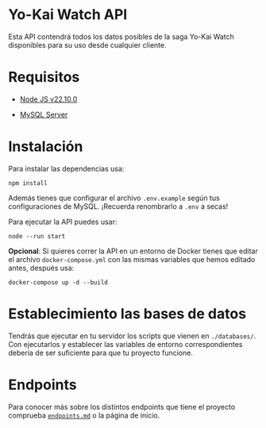 
# Yo-Kai Watch API

Esta API contendrá todos los datos posibles de la saga Yo-Kai Watch disponibles para su uso desde cualquier cliente.

# Requisitos

- [Node JS v22.10.0](https://nodejs.org/en)

- [MySQL Server](https://dev.mysql.com/downloads/mysql/)

# Instalación

Para instalar las dependencias usa:

	npm install

Además tienes que configurar el archivo `.env.example` según tus configuraciones de MySQL. ¡Recuerda renombrarlo a `.env` a secas!

Para ejecutar la API puedes usar:

	node --run start

**Opcional**: Si quieres correr la API en un entorno de Docker tienes que editar el archivo `docker-compose.yml` con las mismas variables que hemos editado antes, después usa:

	docker-compose up -d --build

# Establecimiento las bases de datos

Tendrás que ejecutar en tu servidor los scripts que vienen en `./databases/`. Con ejecutarlos y establecer las variables de entorno correspondientes debería de ser suficiente para que tu proyecto funcione.

# Endpoints
Para conocer más sobre los distintos endpoints que tiene el proyecto comprueba [`endpoints.md`](https://github.com/DGamers-64/yokai-watch-api/blob/master/endpoints.md) o la página de inicio.